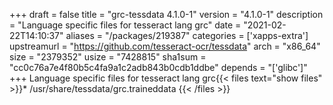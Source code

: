 +++
draft = false
title = "grc-tessdata 4.1.0-1"
version = "4.1.0-1"
description = "Language specific files for tesseract lang grc"
date = "2021-02-22T14:10:37"
aliases = "/packages/219387"
categories = ['xapps-extra']
upstreamurl = "https://github.com/tesseract-ocr/tessdata"
arch = "x86_64"
size = "2379352"
usize = "7428815"
sha1sum = "cc0c76a7e4f80b5c4fa9a1c2adb843b0cdb1ddbe"
depends = "['glibc']"
+++
Language specific files for tesseract lang grc{{< files text="show files" >}}* /usr/share/tessdata/grc.traineddata
{{< /files >}}